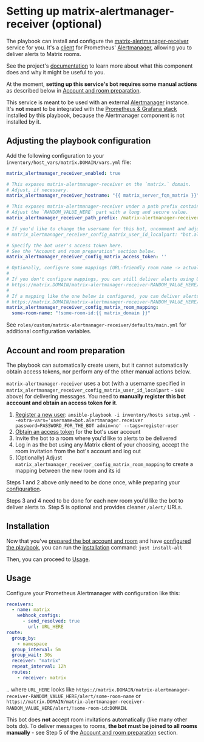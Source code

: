 # Setting up matrix-alertmanager-receiver (optional)

The playbook can install and configure the [matrix-alertmanager-receiver](https://github.com/metio/matrix-alertmanager-receiver) service for you. It's a [client](https://prometheus.io/docs/alerting/latest/clients/) for Prometheus' [Alertmanager](https://prometheus.io/docs/alerting/latest/alertmanager/), allowing you to deliver alerts to Matrix rooms.

See the project's [documentation](https://github.com/metio/matrix-alertmanager-receiver) to learn more about what this component does and why it might be useful to you.

At the moment, **setting up this service's bot requires some manual actions** as described below in [Account and room preparation](#account-and-room-preparation).

This service is meant to be used with an external [Alertmanager](https://prometheus.io/docs/alerting/latest/alertmanager/) instance. It's **not** meant to be integrated with the [Prometheus & Grafana stack](./configuring-playbook-prometheus-grafana.md) installed by this playbook, because the Alertmanager component is not installed by it.

## Adjusting the playbook configuration

Add the following configuration to your `inventory/host_vars/matrix.DOMAIN/vars.yml` file:

```yml
matrix_alertmanager_receiver_enabled: true

# This exposes matrix-alertmanager-receiver on the `matrix.` domain.
# Adjust, if necessary.
matrix_alertmanager_receiver_hostname: "{{ matrix_server_fqn_matrix }}"

# This exposes matrix-alertmanager-receiver under a path prefix containing a random (secret) value.
# Adjust the `RANDOM_VALUE_HERE` part with a long and secure value.
matrix_alertmanager_receiver_path_prefix: /matrix-alertmanager-receiver-RANDOM_VALUE_HERE

# If you'd like to change the username for this bot, uncomment and adjust. Otherwise, remove.
# matrix_alertmanager_receiver_config_matrix_user_id_localpart: "bot.alertmanager.receiver"

# Specify the bot user's access token here.
# See the "Account and room preparation" section below.
matrix_alertmanager_receiver_config_matrix_access_token: ''

# Optionally, configure some mappings (URL-friendly room name -> actual Matrix room ID).
#
# If you don't configure mappings, you can still deliver alerts using URLs like this:
# https://matrix.DOMAIN/matrix-alertmanager-receiver-RANDOM_VALUE_HERE/alert/!some-room-id:example.com
#
# If a mapping like the one below is configured, you can deliver alerts using friendlier URLs like this:
# https://matrix.DOMAIN/matrix-alertmanager-receiver-RANDOM_VALUE_HERE/alert/some-room-name
matrix_alertmanager_receiver_config_matrix_room_mapping:
  some-room-name: "!some-room-id:{{ matrix_domain }}"
```

See `roles/custom/matrix-alertmanager-receiver/defaults/main.yml` for additional configuration variables.


## Account and room preparation

The playbook can automatically create users, but it cannot automatically obtain access tokens, nor perform any of the other manual actions below.

`matrix-alertmanager-receiver` uses a bot (with a username specified in `matrix_alertmanager_receiver_config_matrix_user_id_localpart` - see above) for delivering messages. You need to **manually register this bot acccount and obtain an access token for it**.

1. [Register a new user](registering-users.md): `ansible-playbook -i inventory/hosts setup.yml --extra-vars='username=bot.alertmanager.receiver password=PASSWORD_FOR_THE_BOT admin=no' --tags=register-user`
2. [Obtain an access token](obtaining-access-tokens.md) for the bot's user account
3. Invite the bot to a room where you'd like to alerts to be delivered
4. Log in as the bot using any Matrix client of your choosing, accept the room invitation from the bot's account and log out
5. (Optionally) Adjust `matrix_alertmanager_receiver_config_matrix_room_mapping` to create a mapping between the new room and its id

Steps 1 and 2 above only need to be done once, while preparing your [configuration](#configuration).

Steps 3 and 4 need to be done for each new room you'd like the bot to deliver alerts to. Step 5 is optional and provides cleaner `/alert/` URLs.


## Installation

Now that you've [prepared the bot account and room](#account-and-room-preparation) and have [configured the playbook](#configuration), you can run the [installation](installing.md) command: `just install-all`

Then, you can proceed to [Usage](#usage).


## Usage

Configure your Prometheus Alertmanager with configuration like this:

```yml
receivers:
  - name: matrix
    webhook_configs:
      - send_resolved: true
        url: URL_HERE
route:
  group_by:
    - namespace
  group_interval: 5m
  group_wait: 30s
  receiver: "matrix"
  repeat_interval: 12h
  routes:
    - receiver: matrix
```

.. where `URL_HERE` looks like `https://matrix.DOMAIN/matrix-alertmanager-receiver-RANDOM_VALUE_HERE/alert/some-room-name` or `https://matrix.DOMAIN/matrix-alertmanager-receiver-RANDOM_VALUE_HERE/alert/!some-room-id:DOMAIN`.

This bot does **not** accept room invitations automatically (like many other bots do). To deliver messages to rooms, **the bot must be joined to all rooms manually** - see Step 5 of the [Account and room preparation](#account-and-room-preparation) section.
